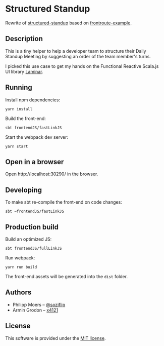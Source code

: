 # Structured Standup

Rewrite of [structured-standup](https://github.com/soziflip/structured-standup)
based on [frontroute-example](https://github.com/yurique/frontroute-example).

## Description

This is a tiny helper to help a developer team to structure their Daily Standup Meeting by suggesting an order of the team member's turns.

I picked this use case to get my hands on the Functional Reactive Scala.js UI library [Laminar](https://laminar.dev/documentation#modifiers).

## Running

Install npm dependencies:

```
yarn install
```

Build the front-end:

```
sbt frontendJS/fastLinkJS
```

Start the webpack dev server:

```
yarn start
```

## Open in a browser

Open http://localhost:30290/ in the browser.

## Developing

To make sbt re-compile the front-end on code changes:

```
sbt ~frontendJS/fastLinkJS
```

## Production build

Build an optimized JS:

```
sbt frontendJS/fullLinkJS
```

Run webpack:

```
yarn run build
```

The front-end assets will be generated into the `dist` folder.

## Authors

- Philipp Moers – [@soziflip](https://twitter.com/soziflip)
- Armin Grodon – [x4121](https://github.com/armingrodon)


## License

This software is provided under the [MIT license](LICENSE.md).
